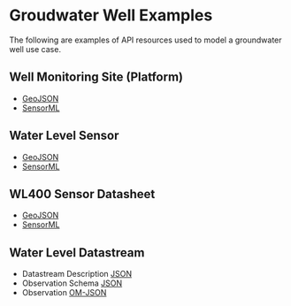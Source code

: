 # Groudwater Well Examples

The following are examples of API resources used to model a groundwater well use case.


## Well Monitoring Site (Platform)

* [GeoJSON](systems/well-geojson.json)
* [SensorML](systems/well-sml.json)


## Water Level Sensor

* [GeoJSON](systems/waterlevel-sensor-geojson.json)
* [SensorML](systems/waterlevel-sensor-sml.json)


## WL400 Sensor Datasheet

* [GeoJSON](procedures/wl400-datasheet-geojson.json)
* [SensorML](procedures/wl400-datasheet-sml.json)


## Water Level Datastream

* Datastream Description [JSON](datastreams/waterlevel-datastream.json)
* Observation Schema [JSON](datastreams/waterlevel-obs-schema-omjson.json)
* Observation [OM-JSON](observations/waterlevel-obs.json)